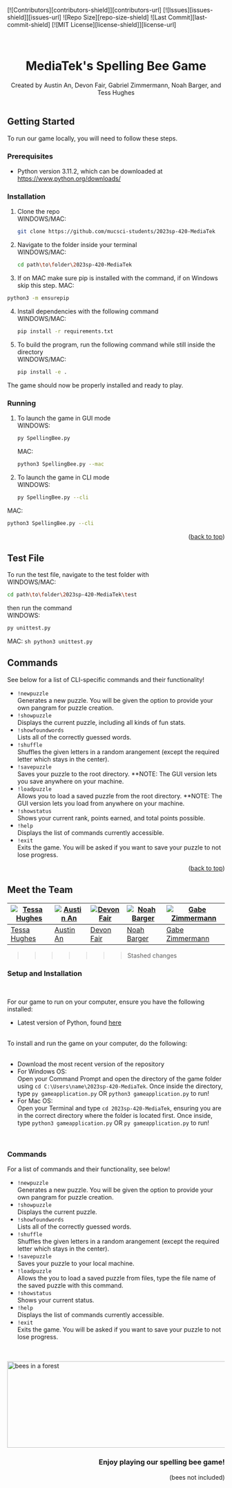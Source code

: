<!-- Improved compatibility of back to top link: See: https://github.com/othneildrew/Best-README-Template/pull/73 -->
<a name="readme-top"></a>



[![Contributors][contributors-shield]][contributors-url]
[![Issues][issues-shield]][issues-url]
![Repo Size][repo-size-shield]
![Last Commit][last-commit-shield]
[![MIT License][license-shield]][license-url]


<!-- PROJECT LOGO -->
<br />

  # <div align="center">MediaTek's Spelling Bee Game</div>

  <div align="center">
    Created by Austin An, Devon Fair, Gabriel Zimmermann, Noah Barger, and Tess Hughes</div>
    <br />
  

  

<!-- GETTING STARTED -->
## Getting Started

To run our game locally, you will need to follow these steps.

### Prerequisites


* Python version 3.11.2, which can be downloaded at https://www.python.org/downloads/

### Installation



1. Clone the repo  
  WINDOWS/MAC:
   ```sh
   git clone https://github.com/mucsci-students/2023sp-420-MediaTek
   ```
2. Navigate to the folder inside your terminal  
  WINDOWS/MAC:
   ```sh
   cd path\to\folder\2023sp-420-MediaTek
   ``` 
3. If on MAC make sure pip is installed with the command, if on Windows skip this step.
  MAC:
  ```sh
  python3 -m ensurepip
  ```
4. Install dependencies with the following command  
  WINDOWS/MAC:
   ```sh
   pip install -r requirements.txt 
   ```
5. To build the program, run the following command while still inside the directory  
  WINDOWS/MAC:
   ```sh
   pip install -e .
   ```
  
The game should now be properly installed and ready to play.
 
 ### Running  
 
 
1. To launch the game in GUI mode  
  WINDOWS:
   ```sh
   py SpellingBee.py
   ```
   MAC:
   ```sh
   python3 SpellingBee.py --mac
   ```
2. To launch the game in CLI mode    
  WINDOWS:
   ```sh
   py SpellingBee.py --cli
   ```
  MAC:
  ```sh
  python3 SpellingBee.py --cli
  ```

<p align="right">(<a href="#readme-top">back to top</a>)</p>


## Test File
  
To run the test file, navigate to the test folder with  
  WINDOWS/MAC:
   ```sh
   cd path\to\folder\2023sp-420-MediaTek\test
   ```
then run the command  
  WINDOWS:
   ```sh
   py unittest.py
   ```
  MAC:
    ```sh
    python3 unittest.py
    ```


<!-- COMMANDS EXAMPLES -->
## Commands

See below for a list of CLI-specific commands and their functionality!
  
* ```!newpuzzle```  
  Generates a new puzzle. You will be given the option to provide your own pangram for puzzle creation.
* ```!showpuzzle```  
  Displays the current puzzle, including all kinds of fun stats.
* ```!showfoundwords```  
  Lists all of the correctly guessed words.
* ```!shuffle```  
  Shuffles the given letters in a random arangement (except the required letter which stays in the center).
* ```!savepuzzle```  
  Saves your puzzle to the root directory.  **NOTE: The GUI version lets you save anywhere on your machine.
* ```!loadpuzzle```  
  Allows you to load a saved puzzle from the root directory.  **NOTE: The GUI version lets you load from anywhere on your machine.
* ```!showstatus```  
  Shows your current rank, points earned, and total points possible.
* ```!help```  
  Displays the list of commands currently accessible.
* ```!exit```  
  Exits the game. You will be asked if you want to save your puzzle to not lose progress.

<p align="right">(<a href="#readme-top">back to top</a>)</p>


## Meet the Team
  
| [![Tessa Hughes](https://avatars.githubusercontent.com/u/122769747?v=4)](https://github.com/tmhughes1) | [![Austin An](https://avatars.githubusercontent.com/u/113960168?v=4)](https://github.com/auanmu) | [![Devon Fair](https://avatars.githubusercontent.com/u/20361090?v=4)](https://github.com/SteamsDev) | [![Noah Barger](https://avatars.githubusercontent.com/u/98166939?v=4)](https://github.com/noahbarger) | [![Gabe Zimmermann](https://avatars.githubusercontent.com/u/80365452?v=4)](https://github.com/gabe2762) | 
|---------------------------------------------------------------------------------------------------------|---------------------------------------------------------------------------------------------------|---------------------------------------------------------------------------------------------------------------|--------------------------------------------------------------------------------------------------|-------------------------------------------------------------------------------------------------------------|
| [Tessa Hughes](https://github.com/tmhughes1)                                                          | [Austin An](https://https://github.com/auanmu)                                                  | [Devon Fair](https://github.com/SteamsDev)                                                          | [Noah Barger](https://github.com/noahbarger)                                                           | [Gabe Zimmermann](https://github.com/gabe2762)                                                          |
>>>>>>> Stashed changes
  
  
  <h3 align="left">Setup and Installation</h3><br />
  
  <p align="left">
  For our game to run on your computer, ensure you have the following installed:
  <ul>
    <li>Latest version of Python, found <a href="https://www.python.org/downloads/">here</a></li>
  </ul><br />
  To install and run the game on your computer, do the following:
  <ul><br />
    <li>Download the most recent version of the repository</li>
    <li>For Windows OS:</li>
        Open your Command Prompt and open the directory of the game folder using <code>cd C:\Users\name\2023sp-420-MediaTek</code>.
        Once inside the directory, type <code>py gameapplication.py</code> OR <code>python3 gameapplication.py</code> to run!</li>
    <li>For Mac OS:</li>
        Open your Terminal and type <code>cd 2023sp-420-MediaTek</code>, ensuring you are in the correct directory where the folder is located first.
        Once inside, type <code>python3 gameapplication.py</code> OR <code>py gameapplication.py</code> to run!</li>
  </ul><br />
  </p>
  <h3>Commands</h3>
  <p>For a list of commands and their functionality, see below!
  <ul>
  <li><code>!newpuzzle</code></li>  Generates a new puzzle. You will be given the option to provide your own pangram for puzzle creation.
  <li><code>!showpuzzle</code></li>  Displays the current puzzle.
  <li><code>!showfoundwords</code></li>  Lists all of the correctly guessed words.
  <li><code>!shuffle</code></li>  Shuffles the given letters in a random arangement (except the required letter which stays in the center).
  <li><code>!savepuzzle</code></li>  Saves your puzzle to your local machine.
  <li><code>!loadpuzzle</code></li>  Allows the you to load a saved puzzle from files, type the file name of the saved puzzle with this command.
  <li><code>!showstatus</code></li>  Shows your current status.
  <li><code>!help</code></li>  Displays the list of commands currently accessible.
  <li><code>!exit</code></li>  Exits the game. You will be asked if you want to save your puzzle to not lose progress.
  </ul>
  </p><br />
  <br />
  <img src="https://64.media.tumblr.com/81e4263afa274df7639a083407fc603a/c2009d127ae92e1d-1d/s640x960/d2fa5e871d801b7f33fe4aa5c111778a3b434d5b.gif" alt="bees in a forest" width="800" height="200" />
  <h3 align="right">Enjoy playing our spelling bee game!</h3>
  <p align="right">(bees not included)</p>

